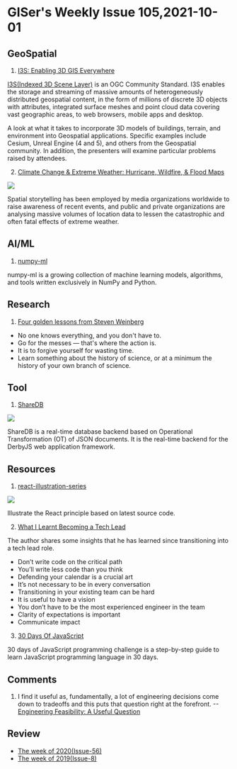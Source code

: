 # GISer's Weekly Issue 105,2021-10-01

## GeoSpatial

1. [I3S: Enabling 3D GIS Everywhere](https://www.khronos.org/assets/uploads/developers/presentations/Geospatial_ESRI_SIGGRAPH_Aug21.pdf)

[I3S(Indexed 3D Scene Layer)](https://github.com/Esri/i3s-spec) is an OGC Community Standard. I3S enables the storage and streaming of massive amounts of heterogeneously distributed geospatial content, in the form of millions of discrete 3D objects with attributes, integrated surface meshes and point cloud data covering vast geographic areas, to web browsers, mobile apps and desktop.

A look at what it takes to incorporate 3D models of buildings, terrain, and environment into Geospatial applications. Specific examples include Cesium, Unreal Engine (4 and 5), and others from the Geospatial community. In addition, the presenters will examine particular problems raised by attendees.

2. [Climate Change & Extreme Weather: Hurricane, Wildfire, & Flood Maps](https://carto.com/blog/climate-change-extreme-weather-maps/)

![](https://carto.com/blog/img/posts/2021/2021-09-29-climate-change-extreme-weather-maps/hurricane-ida.png)

Spatial storytelling has been employed by media organizations worldwide to raise awareness of recent events, and public and private organizations are analysing massive volumes of location data to lessen the catastrophic and often fatal effects of extreme weather.

## AI/ML

1. [numpy-ml](https://github.com/ddbourgin/numpy-ml)

numpy-ml is a growing collection of machine learning models, algorithms, and tools written exclusively in NumPy and Python.

## Research

1. [Four golden lessons from Steven Weinberg](https://www.nature.com/articles/426389a)

- No one knows everything, and you don't have to.
- Go for the messes — that's where the action is.
- It is to forgive yourself for wasting time.
- Learn something about the history of science, or at a minimum the history of your own branch of science.

## Tool

1. [ShareDB](https://github.com/share/sharedb)

![](https://github.com/share/sharedb/raw/master/examples/leaderboard/demo.gif)

ShareDB is a real-time database backend based on Operational Transformation (OT) of JSON documents. It is the real-time backend for the DerbyJS web application framework.

## Resources

1. [react-illustration-series](https://github.com/7kms/react-illustration-series)

![](https://github.com/7kms/react-illustration-series/raw/master/snapshots/macro-structure/core-packages.png)

Illustrate the React principle based on latest source code.

2. [What I Learnt Becoming a Tech Lead](https://tomgamon.com/posts/things-i-have-learned-new-tech-lead/?newsletter)

The author shares some insights that he has learned since transitioning into a tech lead role.

- Don’t write code on the critical path
- You’ll write less code than you think
- Defending your calendar is a crucial art
- It’s not necessary to be in every conversation
- Transitioning in your existing team can be hard
- It is useful to have a vision
- You don’t have to be the most experienced engineer in the team
- Clarity of expectations is important
- Communicate impact

3. [30 Days Of JavaScript](https://github.com/Asabeneh/30-Days-Of-JavaScript)

30 days of JavaScript programming challenge is a step-by-step guide to learn JavaScript programming language in 30 days.

## Comments

1.  I find it useful as, fundamentally, a lot of engineering decisions come down to tradeoffs and this puts that question right at the forefront.
    --[Engineering Feasibility: A Useful Question](https://tomgamon.com/posts/a-useful-question/?newsletter)

## Review

- [The week of 2020(Issue-56)](https://github.com/lkcozy/weekly/blob/master/docs/2020/issue-56.md)
- [The week of 2019(Issue-8)](https://github.com/lkcozy/weekly/blob/master/docs/2019/issue-8.md)
